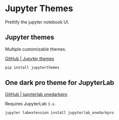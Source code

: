 # Jupyter Themes


Prettify the jupyter notebook UI.

<!--more-->

## Jupyter themes

Multiple customizable themes.

[GitHub | Jupyter themes](https://github.com/dunovank/jupyter-themes)

```bash
pip install jupyterthemes
```

## One dark pro theme for JupyterLab

[GitHub | jupyterlab onedarkpro](https://github.com/johnnybarrels/jupyterlab_onedarkpro)

Requires JupyterLab `3.x`.

```bash
jupyter labextension install jupyterlab_onedarkpro
```

